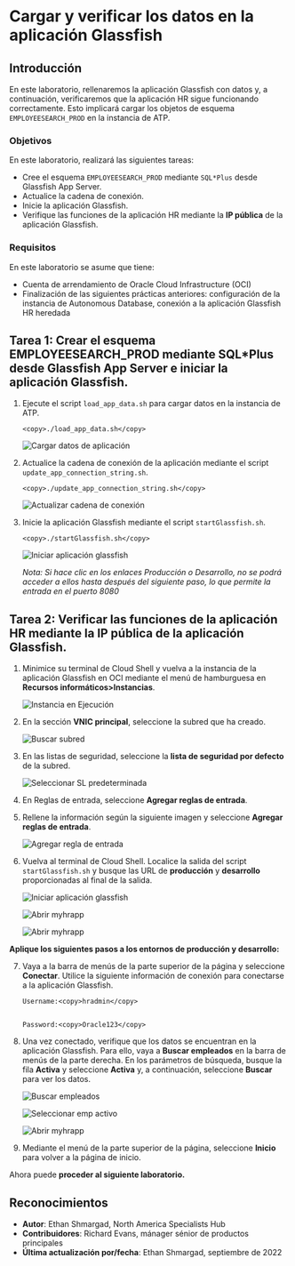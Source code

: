 # Cargar y verificar los datos en la aplicación Glassfish

## Introducción

En este laboratorio, rellenaremos la aplicación Glassfish con datos y, a continuación, verificaremos que la aplicación HR sigue funcionando correctamente. Esto implicará cargar los objetos de esquema `EMPLOYEESEARCH_PROD` en la instancia de ATP.

### Objetivos

En este laboratorio, realizará las siguientes tareas:

*   Cree el esquema `EMPLOYEESEARCH_PROD` mediante `SQL*Plus` desde Glassfish App Server.
*   Actualice la cadena de conexión.
*   Inicie la aplicación Glassfish.
*   Verifique las funciones de la aplicación HR mediante la **IP pública** de la aplicación Glassfish.

### Requisitos

En este laboratorio se asume que tiene:

*   Cuenta de arrendamiento de Oracle Cloud Infrastructure (OCI)
*   Finalización de las siguientes prácticas anteriores: configuración de la instancia de Autonomous Database, conexión a la aplicación Glassfish HR heredada

## Tarea 1: Crear el esquema EMPLOYEESEARCH\_PROD mediante SQL\*Plus desde Glassfish App Server e iniciar la aplicación Glassfish.

1.  Ejecute el script `load_app_data.sh` para cargar datos en la instancia de ATP.
    
        <copy>./load_app_data.sh</copy>
        
    
    ![Cargar datos de aplicación](images/load-app-data.png)
    
2.  Actualice la cadena de conexión de la aplicación mediante el script `update_app_connection_string.sh`.
    
        <copy>./update_app_connection_string.sh</copy>
        
    
    ![Actualizar cadena de conexión](images/update-connection-string.png)
    
3.  Inicie la aplicación Glassfish mediante el script `startGlassfish.sh`.
    
        <copy>./startGlassfish.sh</copy>
        
    
    ![Iniciar aplicación glassfish](images/glassfish-start.png)
    
    _Nota: Si hace clic en los enlaces Producción o Desarrollo, no se podrá acceder a ellos hasta después del siguiente paso, lo que permite la entrada en el puerto 8080_
    

## Tarea 2: Verificar las funciones de la aplicación HR mediante la IP pública de la aplicación Glassfish.

1.  Minimice su terminal de Cloud Shell y vuelva a la instancia de la aplicación Glassfish en OCI mediante el menú de hamburguesa en **Recursos informáticos>Instancias**.
    
    ![Instancia en Ejecución](images/instance-running.png)
    
2.  En la sección **VNIC principal**, seleccione la subred que ha creado.
    
    ![Buscar subred](images/subnet.png)
    
3.  En las listas de seguridad, seleccione la **lista de seguridad por defecto** de la subred.
    
    ![Seleccionar SL predeterminada](images/default-list.png)
    
4.  En Reglas de entrada, seleccione **Agregar reglas de entrada**.
    
5.  Rellene la información según la siguiente imagen y seleccione **Agregar reglas de entrada**.
    
    ![Agregar regla de entrada](images/add-ingress.png)
    
6.  Vuelva al terminal de Cloud Shell. Localice la salida del script `startGlassfish.sh` y busque las URL de **producción** y **desarrollo** proporcionadas al final de la salida.
    
    ![Iniciar aplicación glassfish](images/glassfish-start.png)
    
    ![Abrir myhrapp](images/front-page-prod.png)
    
    ![Abrir myhrapp](images/front-page-dev.png)
    

**Aplique los siguientes pasos a los entornos de producción y desarrollo:**

7.  Vaya a la barra de menús de la parte superior de la página y seleccione **Conectar**. Utilice la siguiente información de conexión para conectarse a la aplicación Glassfish.
    
        Username:<copy>hradmin</copy>
        
    
        Password:<copy>Oracle123</copy>
        
8.  Una vez conectado, verifique que los datos se encuentran en la aplicación Glassfish. Para ello, vaya a **Buscar empleados** en la barra de menús de la parte derecha. En los parámetros de búsqueda, busque la fila **Activa** y seleccione **Activa** y, a continuación, seleccione **Buscar** para ver los datos.
    
    ![Buscar empleados](images/search-emp.png)
    
    ![Seleccionar emp activo](images/select-active.png)
    
    ![Abrir myhrapp](images/verify-data.png)
    
9.  Mediante el menú de la parte superior de la página, seleccione **Inicio** para volver a la página de inicio.
    

Ahora puede **proceder al siguiente laboratorio.**

## Reconocimientos

*   **Autor**: Ethan Shmargad, North America Specialists Hub
*   **Contribuidores**: Richard Evans, mánager sénior de productos principales
*   **Última actualización por/fecha**: Ethan Shmargad, septiembre de 2022